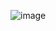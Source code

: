 ![image](https://github.com/M1xanikus/PPOIS/assets/113852347/a0fcaec6-c5ac-488c-862a-97897295d0af)

